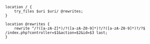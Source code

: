     location / {
        try_files $uri $uri/ @rewrites;
    }

    location @rewrites {
        rewrite ^/?([a-zA-Z]*)/?([a-zA-Z0-9]*)?/?([a-zA-Z0-9]*)?/?$ /index.php?controller=$1&action=$2&id=$3 last;
    }
